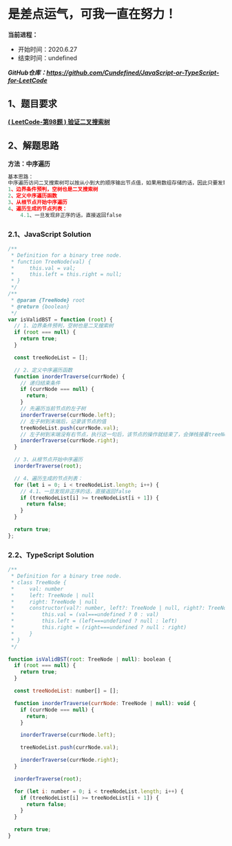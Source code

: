 ﻿# 是差点运气，可我一直在努力！
**当前进程：**

 - 开始时间：2020.6.27 
 - 结束时间：undefined

***GitHub仓库：https://github.com/Cundefined/JavaScript-or-TypeScript-for-LeetCode***



## 1、题目要求
[**( LeetCode-第98题 )  验证二叉搜索树**](https://leetcode-cn.com/problems/validate-binary-search-tree/)
       


## 2、解题思路
**方法：中序遍历**
```javascript
基本思路：
中序遍历访问二叉搜索树可以按从小到大的顺序输出节点值，如果用数组存储的话，因此只要发现任意相邻的两个元素不是左小右大的话，说明不是二叉搜索树，反之则是。
1、边界条件预判，空树也是二叉搜索树
2、定义中序遍历函数
3、从根节点开始中序遍历
4、遍历生成的节点列表：
    4.1、一旦发现非正序的话，直接返回false
```


### 2.1、JavaScript Solution

```javascript
/**
 * Definition for a binary tree node.
 * function TreeNode(val) {
 *     this.val = val;
 *     this.left = this.right = null;
 * }
 */
/**
 * @param {TreeNode} root
 * @return {boolean}
 */
var isValidBST = function (root) {
  // 1、边界条件预判，空树也是二叉搜索树
  if (root === null) {
    return true;
  }

  const treeNodeList = [];

  // 2、定义中序遍历函数
  function inorderTraverse(currNode) {
    // 递归结束条件
    if (currNode === null) {
      return;
    }
    // 先遍历当前节点的左子树
    inorderTraverse(currNode.left);
    // 左子树到末端后，记录该节点的值
    treeNodeList.push(currNode.val);
    // 左子树到末端没有右节点，执行这一句后，该节点的操作就结束了，会弹栈接着treeNodeList.push(currNode.val)再往下执行
    inorderTraverse(currNode.right);
  }

  // 3、从根节点开始中序遍历
  inorderTraverse(root);

  // 4、遍历生成的节点列表：
  for (let i = 0; i < treeNodeList.length; i++) {
    // 4.1、一旦发现非正序的话，直接返回false
    if (treeNodeList[i] >= treeNodeList[i + 1]) {
      return false;
    }
  }

  return true;
};

```

### 2.2、TypeScript Solution

```javascript
/**
 * Definition for a binary tree node.
 * class TreeNode {
 *     val: number
 *     left: TreeNode | null
 *     right: TreeNode | null
 *     constructor(val?: number, left?: TreeNode | null, right?: TreeNode | null) {
 *         this.val = (val===undefined ? 0 : val)
 *         this.left = (left===undefined ? null : left)
 *         this.right = (right===undefined ? null : right)
 *     }
 * }
 */

function isValidBST(root: TreeNode | null): boolean {
  if (root === null) {
    return true;
  }

  const treeNodeList: number[] = [];

  function inorderTraverse(currNode: TreeNode | null): void {
    if (currNode === null) {
      return;
    }

    inorderTraverse(currNode.left);

    treeNodeList.push(currNode.val);

    inorderTraverse(currNode.right);
  }

  inorderTraverse(root);

  for (let i: number = 0; i < treeNodeList.length; i++) {
    if (treeNodeList[i] >= treeNodeList[i + 1]) {
      return false;
    }
  }

  return true;
}
```

